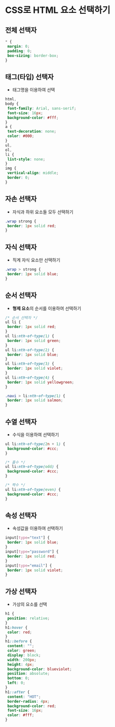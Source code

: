 # CSS로 HTML 요소 선택하기

## 전체 선택자

```css
* {
 margin: 0;
 padding: 0;
 box-sizing: border-box;
}
```

## 태그(타입) 선택자

- 태그명을 이용하여 선택

```css
html,
body {
 font-family: Arial, sans-serif;
 font-size: 16px;
 background-color: #fff;
}
a {
 text-decoration: none;
 color: #000;
}
ul,
ol,
li {
 list-style: none;
}
img {
 vertical-align: middle;
 border: 0;
}
```

## 자손 선택자

- 자식과 하위 요소들 모두 선택하기

```css
.wrap strong {
 border: 1px solid red;
}
```

## 자식 선택자

- 직계 자식 요소만 선택하기

```css
.wrap > strong {
 border: 1px solid blue;
}
```

## 순서 선택자

- **형제 요소**의 순서를 이용하여 선택하기

```css
/* 순서 선택자 */
ul li {
 border: 1px solid red;
}
ul li:nth-of-type(1) {
 border: 1px solid green;
}
ul li:nth-of-type(2) {
 border: 1px solid blue;
}
ul li:nth-of-type(3) {
 border: 1px solid violet;
}
ul li:nth-of-type(4) {
 border: 1px solid yellowgreen;
}

.navi > li:nth-of-type(1) {
 border: 1px solid salmon;
}
```

## 수열 선택자

- 수식을 이용하여 선택하기

```css
ul li:nth-of-type(2n + 1) {
 background-color: #ccc;
}
```

```css
/* 홀수 */
ul li:nth-of-type(odd) {
 background-color: #ccc;
}
```

```css
/* 짝수 */
ul li:nth-of-type(even) {
 background-color: #ccc;
}
```

## 속성 선택자

- 속성값을 이용하여 선택하기

```css
input[type="text"] {
 border: 1px solid blue;
}
input[type="password"] {
 border: 1px solid red;
}
input[type="email"] {
 border: 1px solid violet;
}
```

## 가상 선택자

- 가상의 요소를 선택

```css
h1 {
 position: relative;
}
h1:hover {
 color: red;
}
h1::before {
 content: "";
 color: green;
 display: block;
 width: 200px;
 height: 4px;
 background-color: blueviolet;
 position: absolute;
 bottom: 0;
 left: 0;
}
h1::after {
 content: "HOT";
 border-radius: 4px;
 background-color: red;
 font-size: 16px;
 color: #fff;
}
```
